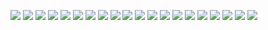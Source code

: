 ![](https://count.getloli.com/get/@rishiraj?theme=gelbooru-h)
![](https://count.getloli.com/get/@rishiraj?theme=gelbooru-h)
![](https://count.getloli.com/get/@rishiraj?theme=gelbooru-h)
![](https://count.getloli.com/get/@rishiraj?theme=gelbooru-h)
![](https://count.getloli.com/get/@rishiraj?theme=gelbooru-h)
![](https://count.getloli.com/get/@rishiraj?theme=gelbooru-h)
![](https://count.getloli.com/get/@rishiraj?theme=gelbooru-h)
![](https://count.getloli.com/get/@rishiraj?theme=gelbooru-h)
![](https://count.getloli.com/get/@rishiraj?theme=gelbooru-h)
![](https://count.getloli.com/get/@rishiraj?theme=gelbooru-h)
![](https://count.getloli.com/get/@rishiraj?theme=gelbooru-h)
![](https://count.getloli.com/get/@rishiraj?theme=gelbooru-h)
![](https://count.getloli.com/get/@rishiraj?theme=gelbooru-h)
![](https://count.getloli.com/get/@rishiraj?theme=gelbooru-h)
![](https://count.getloli.com/get/@rishiraj?theme=gelbooru-h)
![](https://count.getloli.com/get/@rishiraj?theme=gelbooru-h)
![](https://count.getloli.com/get/@rishiraj?theme=gelbooru-h)
![](https://count.getloli.com/get/@rishiraj?theme=gelbooru-h)
![](https://count.getloli.com/get/@rishiraj?theme=gelbooru-h)
![](https://count.getloli.com/get/@rishiraj?theme=gelbooru-h)
